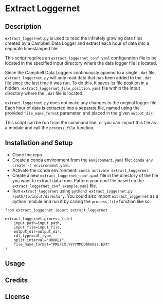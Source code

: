 # Extract Loggernet

## Description

`extract_loggernet.py` is used to read the infinitely growing
data files created by a Campbell Data Logger and extract each
hour of data into a separate timestamped file.

This script requires an `extract_loggernet_conf.yaml` configuration
file to be located in the specified input directory where the data
logger file is located.

Since the Campbell Data Loggers continuously append to a single `.dat` file,
`extract_loggernet.py` will only read data that has been added to
the `.dat` file since the last time it was run. To do this, it saves
its file position in a hidden `.extract_loggernet_file_position.yaml`
file within the input directory where the `.dat` file is located.

`extract_loggernet.py` does not make any changes to the original logger file.
Each hour of data is extracted into a separate file, named
using the provided `file_name_format` parameter, and placed
in the given `output_dir`.

This script can be run from the command line, or you can
import this file as a module and call the `process_file`
function.

## Installation and Setup
- Clone the repo
- Create a conda environment from the `environment.yaml` file: `conda env create -f environment.yaml`.
- Activate the conda environment: `conda activate extract_loggernet`.
- Create a new `extract_loggernet_conf.yaml` file in the directory of the file you want to extract
data from. Pattern your conf file based on the `extract_loggernet_conf_example.yaml` file.
- Run `extract_loggernet` using `python3 extract_loggernet.py /path/to/input/directory`. You could also
import `extract_loggernet` as a python module and run it by calling the `process_file` function like so:

```
from extract_loggernet import extract_loggernet

extract_loggernet.process_file(
    input_path=input_path,
    input_file=input_file,
    output_dir=output_dir,
    cdl_type=cdl_type,
    split_interval="HOURLY",
    file_name_format="PREFIX.YYYYMMDDhhmmss.EXT"
)
```

## Usage

## Credits


## License

